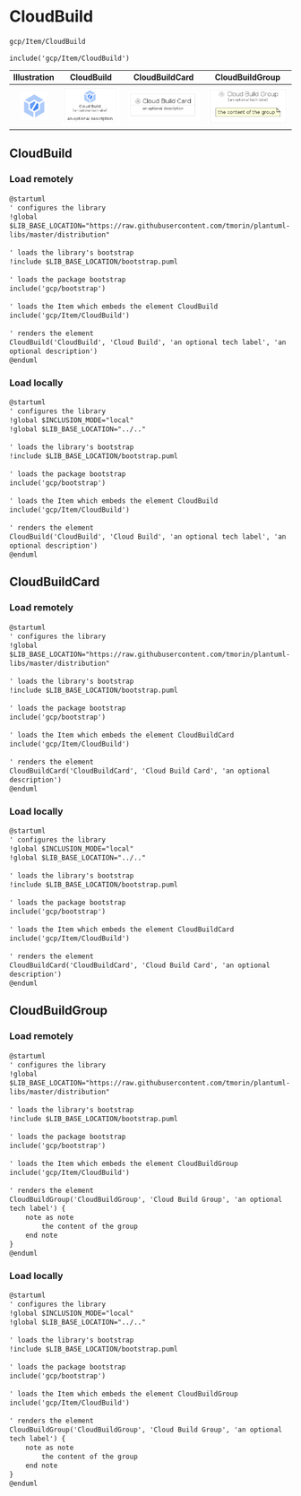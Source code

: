 # CloudBuild


```text
gcp/Item/CloudBuild
```

```text
include('gcp/Item/CloudBuild')
```



| Illustration | CloudBuild | CloudBuildCard | CloudBuildGroup |
| :---: | :---: | :---: | :---: |
| ![illustration for Illustration](../../gcp/Item/CloudBuild.png) | ![illustration for CloudBuild](../../gcp/Item/CloudBuild.Local.png) | ![illustration for CloudBuildCard](../../gcp/Item/CloudBuildCard.Local.png) | ![illustration for CloudBuildGroup](../../gcp/Item/CloudBuildGroup.Local.png) |




## CloudBuild

### Load remotely
```plantuml
@startuml
' configures the library
!global $LIB_BASE_LOCATION="https://raw.githubusercontent.com/tmorin/plantuml-libs/master/distribution"

' loads the library's bootstrap
!include $LIB_BASE_LOCATION/bootstrap.puml

' loads the package bootstrap
include('gcp/bootstrap')

' loads the Item which embeds the element CloudBuild
include('gcp/Item/CloudBuild')

' renders the element
CloudBuild('CloudBuild', 'Cloud Build', 'an optional tech label', 'an optional description')
@enduml
```

### Load locally
```plantuml
@startuml
' configures the library
!global $INCLUSION_MODE="local"
!global $LIB_BASE_LOCATION="../.."

' loads the library's bootstrap
!include $LIB_BASE_LOCATION/bootstrap.puml

' loads the package bootstrap
include('gcp/bootstrap')

' loads the Item which embeds the element CloudBuild
include('gcp/Item/CloudBuild')

' renders the element
CloudBuild('CloudBuild', 'Cloud Build', 'an optional tech label', 'an optional description')
@enduml
```

## CloudBuildCard

### Load remotely
```plantuml
@startuml
' configures the library
!global $LIB_BASE_LOCATION="https://raw.githubusercontent.com/tmorin/plantuml-libs/master/distribution"

' loads the library's bootstrap
!include $LIB_BASE_LOCATION/bootstrap.puml

' loads the package bootstrap
include('gcp/bootstrap')

' loads the Item which embeds the element CloudBuildCard
include('gcp/Item/CloudBuild')

' renders the element
CloudBuildCard('CloudBuildCard', 'Cloud Build Card', 'an optional description')
@enduml
```

### Load locally
```plantuml
@startuml
' configures the library
!global $INCLUSION_MODE="local"
!global $LIB_BASE_LOCATION="../.."

' loads the library's bootstrap
!include $LIB_BASE_LOCATION/bootstrap.puml

' loads the package bootstrap
include('gcp/bootstrap')

' loads the Item which embeds the element CloudBuildCard
include('gcp/Item/CloudBuild')

' renders the element
CloudBuildCard('CloudBuildCard', 'Cloud Build Card', 'an optional description')
@enduml
```

## CloudBuildGroup

### Load remotely
```plantuml
@startuml
' configures the library
!global $LIB_BASE_LOCATION="https://raw.githubusercontent.com/tmorin/plantuml-libs/master/distribution"

' loads the library's bootstrap
!include $LIB_BASE_LOCATION/bootstrap.puml

' loads the package bootstrap
include('gcp/bootstrap')

' loads the Item which embeds the element CloudBuildGroup
include('gcp/Item/CloudBuild')

' renders the element
CloudBuildGroup('CloudBuildGroup', 'Cloud Build Group', 'an optional tech label') {
    note as note
        the content of the group
    end note
}
@enduml
```

### Load locally
```plantuml
@startuml
' configures the library
!global $INCLUSION_MODE="local"
!global $LIB_BASE_LOCATION="../.."

' loads the library's bootstrap
!include $LIB_BASE_LOCATION/bootstrap.puml

' loads the package bootstrap
include('gcp/bootstrap')

' loads the Item which embeds the element CloudBuildGroup
include('gcp/Item/CloudBuild')

' renders the element
CloudBuildGroup('CloudBuildGroup', 'Cloud Build Group', 'an optional tech label') {
    note as note
        the content of the group
    end note
}
@enduml
```

